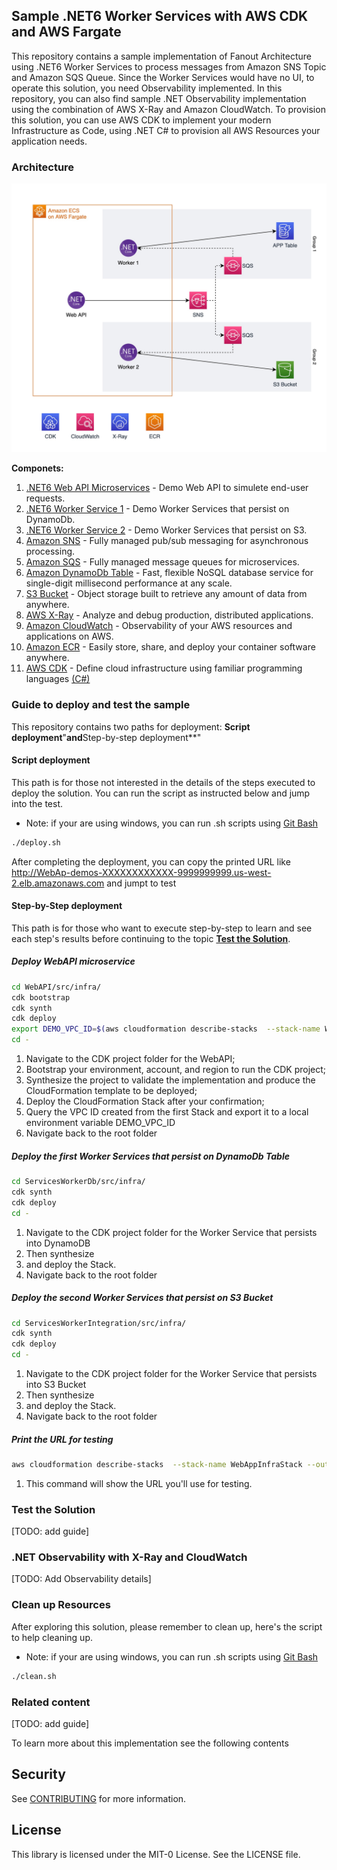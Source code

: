 ## Sample .NET6 Worker Services with AWS CDK and AWS Fargate

This repository contains a sample implementation of Fanout Architecture using .NET6 Worker Services to process messages from Amazon SNS Topic and Amazon SQS Queue. Since the Worker Services would have no UI, to operate this solution, you need Observability implemented. In this repository, you can also find sample .NET Observability implementation using the combination of AWS X-Ray and Amazon CloudWatch. To provision this solution, you can use AWS CDK to implement your modern Infrastructure as Code, using .NET C# to provision all AWS Resources your application needs.

### Architecture

![TODO: add Image here](./.github/docs/imgs/CDK-Architecture-ECS-Fargate.jpg)

**Componets:**

1. [.NET6 Web API Microservices](./WebAPI/README.md) - Demo Web API to simulete end-user requests.
1. [.NET6 Worker Service 1](./ServicesWorkerDb/README.md) - Demo Worker Services that persist on DynamoDb.
1. [.NET6 Worker Service 2](./ServicesWorkerIntegration/README.md) - Demo Worker Services that persist on S3.
1. [Amazon SNS](https://aws.amazon.com/sns/) - Fully managed pub/sub messaging for asynchronous processing.
1. [Amazon SQS](https://aws.amazon.com/sqs/) - Fully managed message queues for microservices.
1. [Amazon DynamoDb Table](https://docs.aws.amazon.com/amazondynamodb/latest/developerguide/Introduction.html) -  Fast, flexible NoSQL database service for single-digit millisecond performance at any scale.
1. [S3 Bucket](https://aws.amazon.com/s3/) - Object storage built to retrieve any amount of data from anywhere.
1. [AWS X-Ray](https://aws.amazon.com/xray/) - Analyze and debug production, distributed applications.
1. [Amazon CloudWatch](https://aws.amazon.com/cloudwatch/) -  Observability of your AWS resources and applications on AWS.
1. [Amazon ECR](https://aws.amazon.com/ecr/) - Easily store, share, and deploy your container software anywhere.
1. [AWS CDK](https://aws.amazon.com/cdk/) -
Define cloud infrastructure using familiar programming languages [(C#)](./WebAPI/src/infra/README.md)

### Guide to deploy and test the sample

This repository contains two paths for deployment: **Script deployment**"**and**Step-by-step deployment**"

#### **Script deployment**

This path is for those not interested in the details of the steps executed to deploy the solution. You can run the script as instructed below and jump into the test.

- Note: if your are using windows, you can run .sh scripts using [Git Bash](https://git-scm.com/downloads)

```bash
./deploy.sh
```

After completing the deployment, you can copy the printed URL like <http://WebAp-demos-XXXXXXXXXXXX-9999999999.us-west-2.elb.amazonaws.com> and jumpt to test

#### **Step-by-Step deployment**

This path is for those who want to execute step-by-step to learn and see each step's results before continuing to the topic [**Test the Solution**](#test-the-solution).

##### Deploy WebAPI microservice

```bash
cd WebAPI/src/infra/ 
cdk bootstrap 
cdk synth 
cdk deploy
export DEMO_VPC_ID=$(aws cloudformation describe-stacks  --stack-name WebAppInfraStack --output text --query 'Stacks[0].Outputs[?OutputKey==`DemoVpcId`].OutputValue  | [0]') 
cd -
```

1. Navigate to the CDK project folder for the WebAPI;
2. Bootstrap your environment, account, and region to run the CDK project;
3. Synthesize the project to validate the implementation and produce the CloudFormation template to be deployed;
4. Deploy the CloudFormation Stack after your confirmation;
5. Query the VPC ID created from the first Stack and export it to a local environment variable DEMO_VPC_ID
6. Navigate back to the root folder

##### Deploy the first Worker Services that persist on DynamoDb Table

```bash
cd ServicesWorkerDb/src/infra/ 
cdk synth
cdk deploy
cd -
```

1. Navigate to the CDK project folder for the Worker Service that persists into DynamoDB
2. Then synthesize
3. and deploy the Stack.
4. Navigate back to the root folder

##### Deploy the second Worker Services that persist on S3 Bucket

```bash
cd ServicesWorkerIntegration/src/infra/
cdk synth
cdk deploy
cd -
```

1. Navigate to the CDK project folder for the Worker Service that persists into S3 Bucket
2. Then synthesize
3. and deploy the Stack.
4. Navigate back to the root folder

##### Print the URL for testing

```bash
aws cloudformation describe-stacks  --stack-name WebAppInfraStack --output text --query 'Stacks[0].Outputs[?contains(OutputKey,`demoserviceServiceURL`)].OutputValue  | [0]'
```

1. This command will show the URL you'll use for testing.

### Test the Solution

[TODO: add guide]

### .NET Observability with X-Ray and CloudWatch

[TODO: Add Observability details]

### Clean up Resources

After exploring this solution, please remember to clean up, here's the script to help cleaning up.

- Note: if your are using windows, you can run .sh scripts using [Git Bash](https://git-scm.com/downloads)

```bash
./clean.sh
```

### Related content

[TODO: add guide]

To learn more about this implementation see the following contents

## Security

See [CONTRIBUTING](CONTRIBUTING.md#security-issue-notifications) for more information.

## License

This library is licensed under the MIT-0 License. See the LICENSE file.

